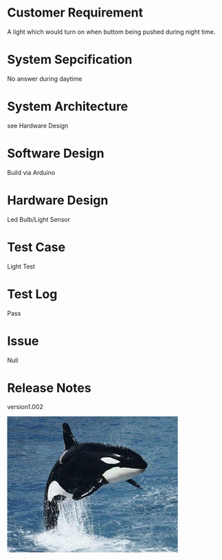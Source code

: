 # Customer Requirement
A light which would turn on when buttom being pushed during night time.

# System Sepcification
No answer during daytime

# System Architecture
see Hardware Design

# Software Design
Build via Arduino

# Hardware Design
Led Bulb/Light Sensor

# Test Case
Light Test


# Test Log
Pass

# Issue
Null


# Release Notes
version1.002

![image](https://github.com/pyqqc/IB-Computer-Science/blob/master/%E4%B8%8B%E8%BD%BD.jpg?raw=true)
